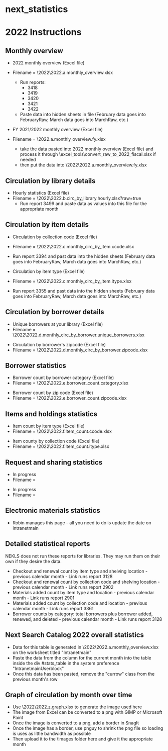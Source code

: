 # next_statistics

# 2022 Instructions

## Monthly overview
- 2022 monthly overview (Excel file)
- Filename = \2022\2022.a.monthly_overview.xlsx
  - Run reports:
    - 3418
    - 3419
    - 3420
    - 3421
    - 3422
  - Paste data into hidden sheets in file (February data goes into FebruaryRaw, March data goes into MarchRaw, etc.)


- FY 2021/2022 monthly overview (Excel file)
- Filename = \2022.a.monthly_overview.fy.xlsx
  - take the data pasted into 2022 monthly overview (Excel file) and process it through \excel_tools\convert_raw_to_2022_fiscal.xlsx if needed
  - then put the data into \2022\2022.a.monthly_overview.fy.xlsx

## Circulation by library details
- Hourly statistics (Excel file)
- Filename = \2022\2022.b.circ_by_library.hourly.xlsx?raw=true
  - Run report 3499 and paste data as values into this file for the appropriate month

## Circulation by item details
- Circulation by collection code (Excel file)
- Filename = \2022\2022.c.monthly_circ_by_item.ccode.xlsx
- Run report 3394 and past data into the hidden sheets (February data goes into FebruaryRaw, March data goes into MarchRaw, etc.)


- Circulation by item type (Excel file)
- Filename = \2022\2022.c.monthly_circ_by_item.itype.xlsx
- Run report 3355 and past data into the hidden sheets (February data goes into FebruaryRaw, March data goes into MarchRaw, etc.)

## Circulation by borrower details
- Unique borrowers at your library (Excel file)
- Filename = \2022\2022.d.monthly_circ_by_borrower.unique_borrowers.xlsx
<!-- TODO: add report number -->


- Circulation by borrower's zipcode (Excel file)
- Filename = \2022\2022.d.monthly_circ_by_borrower.zipcode.xlsx
<!-- TODO: add report number -->

## Borrower statistics
- Borrower count by borrower category (Excel file)
- Filename = \2022\2022.e.borrower_count.category.xlsx
<!-- TODO: add report number -->


- Borrower count by zip code (Excel file)
- Filename = \2022\2022.e.borrower_count.zipcode.xlsx
<!-- TODO: add report number -->

## Items and holdings statistics
- Item count by item type (Excel file)
- Filename = \2022\2022.f.item_count.ccode.xlsx
<!-- TODO: add report number -->


- Item county by collection code (Excel file)
- Filename = \2022\2022.f.item_count.itype.xlsx
<!-- TODO: add report number -->

## Request and sharing statistics
- In progress
- Filename =
<!-- TODO: add report number -->


- In progress
- Filename =
<!-- TODO: add report number -->

## Electronic materials statistics

- Robin manages this page - all you need to do is update the date on intranetmain

## Detailed statistical reports

NEKLS does not run these reports for libraries.  They may run them on their own if they desire the data.

- Checkout and renewal count by item type and shelving location - previous calendar month - Link runs report 3128
- Checkout and renewal count by collection code and shelving location - previous calendar month - Link runs report 2902
- Materials added count by item type and location - previous calendar month - Link runs report 2901
- Materials added count by collection code and location - previous calendar month - Link runs report 3361
- Borrower counts by category: total borrowers plus borrower added, renewed, and deleted - previous calendar month - Link runs report 3128

## Next Search Catalog 2022 overall statistics

- Data for this table is generated in \2022\2022.a.monthly_overview.xlsx on the worksheet titled "Intranetmain"
- Paste the data from the column for the current month into the table inside the div #stats_table in the system preference "IntranetmainUserblock"
- Once this data has been pasted, remove the "currow" class from the previous month's row

## Graph of circulation by month over time
- Use \2022\2022.z.graph.xlsx to generate the image used here
- The image from Excel can be converted to a png with GIMP or Microsoft Paint
- Once the image is converted to a png, add a border in SnagIt
- Once the image has a border, use pnguy to shrink the png file so loading is uses as little bandwidth as possible
- Then upload it to the \images folder here and give it the appropriate month
